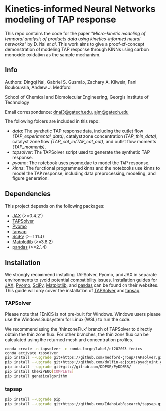 # Kinetics-informed Neural Networks modeling of TAP response
This repo contains the code for the paper *"Micro-kinetic modeling of temporal analysis of products data using kinetics-informed neural networks"* by D. Nai *et al*. This work aims to give a proof-of-concept demonstration of modeling TAP response through KINNs using carbon monoxide oxidation as the sample mechanism.

## Info
Authors: Dingqi Nai, Gabriel S. Gusmão, Zachary A. Kilwein, Fani Boukouvala, Andrew J. Medford

School of Chemical and Biomolecular Engineering, Georgia Institute of Technology

Email correspondence: [dnai3@gatech.edu](mailto:dnai3@gatech.edu), [ajm@gatech.edu](mailto:ajm@gatech.edu)

The following folders are included in this repo:
- *data*: The synthetic TAP response data, including the outlet flow *(TAP_experimental_data)*, catalyst zone concentration *(TAP_thin_data)*, catalyst zone flow *(TAP_cat_in/TAP_cat_out)*, and outlet flow moments *(TAP_moments)*.
- *tapsolver*: The TAPSolver script used to generate the synthetic TAP response.
- *pyomo*: The notebook uses pyomo.dae to model the TAP response.
- *kinns*: The functional programmed kinns and the notebooks use kinns to model the TAP response, including data preprocessing, modeling, and figure generation.

## Dependencies

This project depends on the following packages:

- [JAX](https://github.com/google/jax) (>=0.4.21)
- [TAPSolver](https://github.com/medford-group/TAPsolver)
- [Pyomo](https://github.com/Pyomo/pyomo)
- [tapsap](https://github.com/IdahoLabResearch/tapsap)
- [SciPy](https://scipy.org/) (>=1.11.4)
- [Matplotlib](https://matplotlib.org/) (>=3.8.2)
- [pandas](https://pandas.pydata.org/) (>=2.1.4)

## Installation

We strongly recommend installing TAPSolver, Pyomo, and JAX in separate environments to avoid potential compatibility issues. Installation guides for [JAX](https://github.com/google/jax), [Pyomo](https://github.com/Pyomo/pyomo), [SciPy](https://scipy.org/),
[Matplotlib](https://matplotlib.org/), and [pandas](https://pandas.pydata.org/) can be found on their websites. This guide will only cover the installation of [TAPSolver](https://github.com/medford-group/TAPsolver) and [tapsap](https://github.com/IdahoLabResearch/tapsap).

### TAPSolver
  
Please note that FEniCS is not pre-built for Windows. Windows users please use the Windows Subsystem for Linux (WSL) to run the code.

We recommend using the 'thinzoneFlux' branch of TAPSolver to directly obtain the thin zone flux. For other branches, the thin zone flux can be calculated using the returned mesh and concentration profiles.
  
```bash
conda create -n tapsolver -c conda-forge/label/cf202003 fenics
conda activate tapsolver
pip install --upgrade git+https://github.com/medford-group/TAPsolver.git@thinzoneFlux
pip install --upgrade git+https://github.com/dolfin-adjoint/pyadjoint.git@faster-ufl
pip install --upgrade git+git://github.com/DDPSE/PyDDSBB/
pip install CheKiPEUQ[COMPLETE]
pip install geneticalgorithm
```

### tapsap

```bash
pip install --upgrade pip
pip install --upgrade git+https://github.com/IdahoLabResearch/tapsap.git
```
